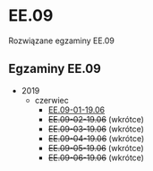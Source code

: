 # EE.09
Rozwiązane egzaminy EE.09

## Egzaminy EE.09
* 2019
	* czerwiec
		* [EE.09-01-19.06](egzaminy/ee.09/2019/czerwiec/EE.09-01-19.06/)
		* ~~EE.09-02-19.06~~ (wkrótce)
		* ~~EE.09-03-19.06~~ (wkrótce)
		* ~~EE.09-04-19.06~~ (wkrótce)
		* ~~EE.09-05-19.06~~ (wkrótce)
		* ~~EE.09-06-19.06~~ (wkrótce)
